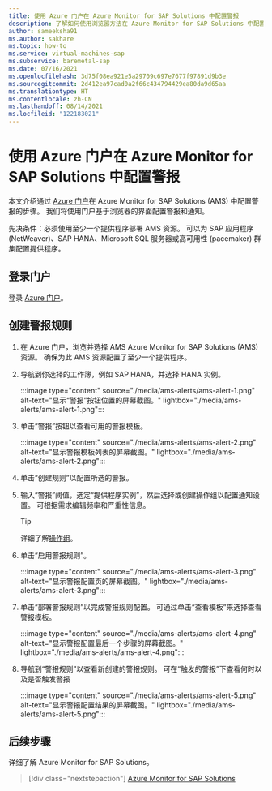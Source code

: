 ```yaml
---
title: 使用 Azure 门户在 Azure Monitor for SAP Solutions 中配置警报
description: 了解如何使用浏览器方法在 Azure Monitor for SAP Solutions 中配置警报。
author: sameeksha91
ms.author: sakhare
ms.topic: how-to
ms.service: virtual-machines-sap
ms.subservice: baremetal-sap
ms.date: 07/16/2021
ms.openlocfilehash: 3d75f08ea921e5a29709c697e7677f97891d9b3e
ms.sourcegitcommit: 2d412ea97cad0a2f66c434794429ea80da9d65aa
ms.translationtype: HT
ms.contentlocale: zh-CN
ms.lasthandoff: 08/14/2021
ms.locfileid: "122183021"
---
```

# <a name="configure-alerts-in-azure-monitor-for-sap-solutions-by-using-the-azure-portal"></a>使用 Azure 门户在 Azure Monitor for SAP Solutions 中配置警报

本文介绍通过 [Azure 门户](https://azure.microsoft.com/features/azure-portal)在 Azure Monitor for SAP Solutions (AMS) 中配置警报的步骤。 我们将使用门户基于浏览器的界面配置警报和通知。

先决条件：必须使用至少一个提供程序部署 AMS 资源。 可以为 SAP 应用程序 (NetWeaver)、SAP HANA、Microsoft SQL 服务器或高可用性 (pacemaker) 群集配置提供程序。 

## <a name="sign-in-to-the-portal"></a>登录门户

登录 [Azure 门户](https://portal.azure.com)。

## <a name="create-an-alert-rule"></a>创建警报规则

1.  在 Azure 门户，浏览并选择 AMS Azure Monitor for SAP Solutions (AMS) 资源。 确保为此 AMS 资源配置了至少一个提供程序。 
2.  导航到你选择的工作簿，例如 SAP HANA，并选择 HANA 实例。

    :::image type="content" source="./media/ams-alerts/ams-alert-1.png" alt-text="显示“警报”按钮位置的屏幕截图。" lightbox="./media/ams-alerts/ams-alert-1.png":::
  
3.  单击“警报”按钮以查看可用的警报模板。

    :::image type="content" source="./media/ams-alerts/ams-alert-2.png" alt-text="显示警报模板列表的屏幕截图。" lightbox="./media/ams-alerts/ams-alert-2.png":::
    
4.  单击“创建规则”以配置所选的警报。
5.  输入“警报”阈值，选定“提供程序实例”，然后选择或创建操作组以配置通知设置。 可根据需求编辑频率和严重性信息。

    >[!Tip]
    > 详细了解[操作组](../../../azure-monitor/alerts/action-groups.md)。 
    
7.  单击“启用警报规则”。

    :::image type="content" source="./media/ams-alerts/ams-alert-3.png" alt-text="显示警报配置页的屏幕截图。" lightbox="./media/ams-alerts/ams-alert-3.png":::
    
7.  单击“部署警报规则”以完成警报规则配置。 可通过单击“查看模板”来选择查看警报模板。

    :::image type="content" source="./media/ams-alerts/ams-alert-4.png" alt-text="显示警报配置最后一个步骤的屏幕截图。" lightbox="./media/ams-alerts/ams-alert-4.png":::
    
8.  导航到“警报规则”以查看新创建的警报规则。 可在“触发的警报”下查看何时以及是否触发警报

    :::image type="content" source="./media/ams-alerts/ams-alert-5.png" alt-text="显示警报配置结果的屏幕截图。" lightbox="./media/ams-alerts/ams-alert-5.png":::

## <a name="next-steps"></a>后续步骤

详细了解 Azure Monitor for SAP Solutions。

> [!div class="nextstepaction"]
> [Azure Monitor for SAP Solutions](azure-monitor-overview.md)